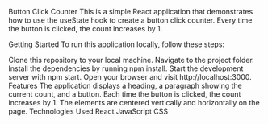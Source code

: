 Button Click Counter
This is a simple React application that demonstrates how to use the useState hook to create a button click counter. Every time the button is clicked, the count increases by 1.

Getting Started
To run this application locally, follow these steps:

Clone this repository to your local machine.
Navigate to the project folder.
Install the dependencies by running npm install.
Start the development server with npm start.
Open your browser and visit http://localhost:3000.
Features
The application displays a heading, a paragraph showing the current count, and a button.
Each time the button is clicked, the count increases by 1.
The elements are centered vertically and horizontally on the page.
Technologies Used
React
JavaScript
CSS
